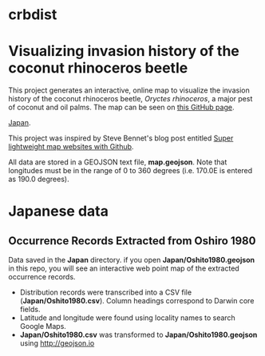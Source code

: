 # crbdist

# Visualizing invasion history of the coconut rhinoceros beetle

This project generates an interactive, online map to visualize the invasion history of the coconut rhinoceros beetle, *Oryctes rhinoceros*, a major pest of coconut and oil palms. The map can be seen on [this GitHub page](http://aubreymoore.github.io/crbdist/mymap.html).

[Japan](http://aubreymoore.github.io/crbdist/Japan/Oshiro1980.html).

This project was inspired by Steve Bennet's blog post entitled [Super lightweight map websites with Github](https://stevebennett.me/2014/02/13/super-lightweight-map-websites/).

All data are stored in a GEOJSON text file, **map.geojson**. Note that longitudes must be in the range of 0 to 360 degrees (i.e. 170.0E is entered as 190.0 degrees).

# Japanese data

## Occurrence Records Extracted from Oshiro 1980

Data saved in the **Japan** directory. if you open **Japan/Oshito1980.geojson** in this repo, you will see an interactive web point map of the extracted occurrence records.

* Distribution records were transcribed into a CSV file (**Japan/Oshito1980.csv**). Column headings correspond to Darwin core fields.
* Latitude and longitude were found using locality names to search Google Maps.
* **Japan/Oshito1980.csv** was transformed to **Japan/Oshito1980.geojson** using http://geojson.io

